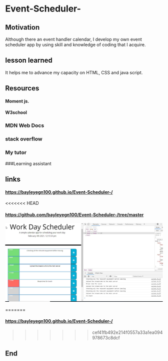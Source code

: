 # Event-Scheduler-
## Motivation
Although there an event handler calendar, I develop my own event scheduler app by using skill and knowledge of coding that I acquire.
## lesson learned 
It helps me to advance my capacity on HTML, CSS and java script. 
## Resources
#### Moment js.
#### W3school
### MDN Web Docs
### stack overflow
### My tutor
###Learning assistant 
## links 
#### https://bayleyegn100.github.io/Event-Scheduler-/
<<<<<<< HEAD
#### https://github.com/bayleyegn100/Event-Scheduler-/tree/master

 ![work time calander](Images/DayScheduler.jpg)

=======
#### https://bayleyegn100.github.io/Event-Scheduler-/
>>>>>>> cef41fb492e214f0557a33a1ea094978673c8dcf
 ## End

